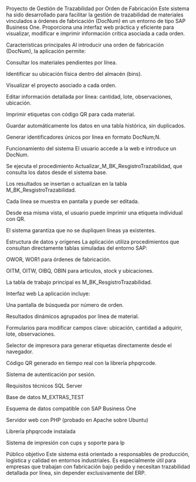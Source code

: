 Proyecto de Gestión de Trazabilidad por Orden de Fabricación
Este sistema ha sido desarrollado para facilitar la gestión de trazabilidad de materiales vinculados a órdenes de fabricación (DocNum) en un entorno de tipo SAP Business One. Proporciona una interfaz web práctica y eficiente para visualizar, modificar e imprimir información crítica asociada a cada orden.

Características principales
Al introducir una orden de fabricación (DocNum), la aplicación permite:

Consultar los materiales pendientes por línea.

Identificar su ubicación física dentro del almacén (bins).

Visualizar el proyecto asociado a cada orden.

Editar información detallada por línea: cantidad, lote, observaciones, ubicación.

Imprimir etiquetas con código QR para cada material.

Guardar automáticamente los datos en una tabla histórica, sin duplicados.

Generar identificadores únicos por línea en formato DocNum;N.

Funcionamiento del sistema
El usuario accede a la web e introduce un DocNum.

Se ejecuta el procedimiento Actualizar_M_BK_ResgistroTrazabilidad, que consulta los datos desde el sistema base.

Los resultados se insertan o actualizan en la tabla M_BK_ResgistroTrazabilidad.

Cada línea se muestra en pantalla y puede ser editada.

Desde esa misma vista, el usuario puede imprimir una etiqueta individual con QR.

El sistema garantiza que no se dupliquen líneas ya existentes.

Estructura de datos y orígenes
La aplicación utiliza procedimientos que consultan directamente tablas simuladas del entorno SAP:

OWOR, WOR1 para órdenes de fabricación.

OITM, OITW, OIBQ, OBIN para artículos, stock y ubicaciones.

La tabla de trabajo principal es M_BK_ResgistroTrazabilidad.

Interfaz web
La aplicación incluye:

Una pantalla de búsqueda por número de orden.

Resultados dinámicos agrupados por línea de material.

Formularios para modificar campos clave: ubicación, cantidad a adquirir, lote, observaciones.

Selector de impresora para generar etiquetas directamente desde el navegador.

Código QR generado en tiempo real con la librería phpqrcode.

Sistema de autenticación por sesión.

Requisitos técnicos
SQL Server

Base de datos M_EXTRAS_TEST

Esquema de datos compatible con SAP Business One

Servidor web con PHP (probado en Apache sobre Ubuntu)

Librería phpqrcode instalada

Sistema de impresión con cups y soporte para lp

Público objetivo
Este sistema está orientado a responsables de producción, logística y calidad en entornos industriales. Es especialmente útil para empresas que trabajan con fabricación bajo pedido y necesitan trazabilidad detallada por línea, sin depender exclusivamente del ERP.


